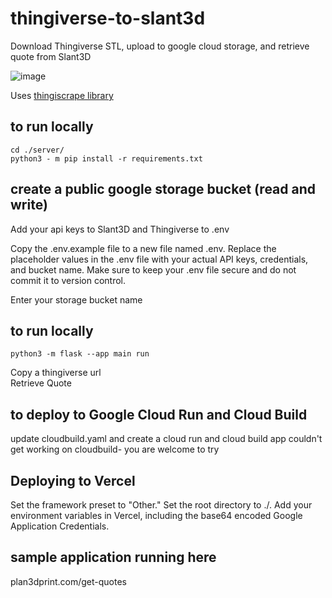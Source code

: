 # thingiverse-to-slant3d
Download Thingiverse STL, upload to google cloud storage, and retrieve quote from Slant3D

![image](https://github.com/user-attachments/assets/2a36eeab-0a53-48cd-984a-538602ff69da)


Uses [thingiscrape library](https://github.com/cam-cambridge/thingiscrape)

## to run locally
```
cd ./server/
python3 - m pip install -r requirements.txt
```

## create a public google storage bucket (read and write)
Add your api keys to Slant3D and Thingiverse to .env

Copy the .env.example file to a new file named .env.
Replace the placeholder values in the .env file with your actual API keys, credentials, and bucket name.
Make sure to keep your .env file secure and do not commit it to version control.

Enter your storage bucket name  

## to run locally
```
python3 -m flask --app main run 
```
Copy a thingiverse url   
Retrieve Quote  

## to deploy to Google Cloud Run and Cloud Build
update cloudbuild.yaml and create a cloud run and cloud build app
couldn't get working on cloudbuild- you are welcome to try

## Deploying to Vercel
Set the framework preset to "Other."
Set the root directory to ./.
Add your environment variables in Vercel, including the base64 encoded Google Application Credentials.

## sample application running here
plan3dprint.com/get-quotes


